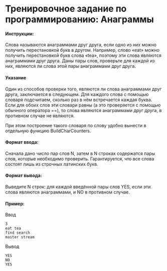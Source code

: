 # Тренировочное задание по программированию: Анаграммы

#### Инструкции:
Слова называются анаграммами друг друга, если одно из них можно получить перестановкой букв в другом. Например, слово «eat» можно получить перестановкой букв слова «tea», поэтому эти слова являются анаграммами друг друга. Даны пары слов, проверьте для каждой из них, являются ли слова этой пары анаграммами друг друга.

#### Указание
Один из способов проверки того, являются ли слова анаграммами друг друга, заключается в следующем. Для каждого слова с помощью словаря подсчитаем, сколько раз в нём встречается каждая буква. Если для обоих слов эти словари равны (а это проверяется с помощью обычного оператора ==), то слова являются анаграммами друг друга, в противном случае не являются.

При этом построение такого словаря по слову удобно вынести в отдельную функцию BuildCharCounters.

#### Формат ввода:
Сначала дано число пар слов N, затем в N строках содержатся пары слов, которые необходимо проверить. Гарантируется, что все слова состоят лишь из строчных латинских букв.

#### Формат вывода:
Выведите N строк: для каждой введённой пары слов YES, если эти слова являются анаграммами, и NO в противном случае.

#### Пример:
Ввод
```
3
eat tea
find search
master stream
```

Вывод
```
YES
NO
YES
```